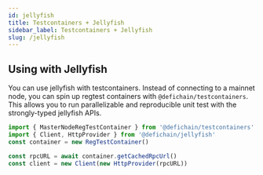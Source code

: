 ```yaml
---
id: jellyfish
title: Testcontainers + Jellyfish
sidebar_label: Testcontainers + Jellyfish
slug: /jellyfish
---
```


## Using with Jellyfish

You can use jellyfish with testcontainers. 
Instead of connecting to a mainnet node, you can spin up regtest containers with `@defichain/testcontainers`.
This allows you to run parallelizable and reproducible unit test with the strongly-typed jellyfish APIs.  

```js
import { MasterNodeRegTestContainer } from '@defichain/testcontainers'
import { Client, HttpProvider } from '@defichain/jellyfish'
const container = new RegTestContainer()

const rpcURL = await container.getCachedRpcUrl()
const client = new Client(new HttpProvider(rpcURL))
```
